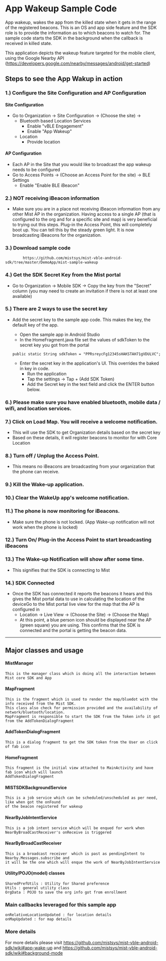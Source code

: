 # App Wakeup Sample Code

App wakeup, wakes the app from the killed state when it gets in the range of the registered beacons. This is an OS and app side feature and the SDK role is to provide the information as to which beacons to watch for. The sample code starts the SDK in the background when the callback is received in killed state.

This application depicts the wakeup feature targeted for the mobile client, using the Google Nearby API (https://developers.google.com/nearby/messages/android/get-started)

## Steps to see the App Wakup in action

### 1.) Configure the Site Configuration and AP Configuration

  #### Site Configuration

   * Go to Organization → Site Configuration → (Choose the site) →
     * Bluetooth based Location Services
          * Enable "vBLE Engagement"
          * Enable "App Wakeup"
     * Location
          * Provide location


  #### AP Configuration

  * Each AP in the Site that you would like to broadcast the app wakeup needs to be configured 
  * Go to Access Points → (Choose an Access Point for the site) → BLE Settings
    * Enable "Enable BLE iBeacon"

### 2.) NOT receiving iBeacon information
 * Make sure you are in a place not receiving iBeacon information from any other Mist AP in the organization. Having access to a single AP (that is configured to the org and for a specific site and map) is very beneficial to trying out this steps. Plug-in the Access Point, this will completely boot up. You can tell this by the steady green light. It is now broadcasting iBeacons for the organization.
### 3.) Download sample code 

            https://github.com/mistsys/mist-vble-android-sdk/tree/master/DemoApp/mist-sample-wakeup

### 4.) Get the SDK Secret Key from the Mist portal
   * Go to Organization → Mobile SDK → Copy the key from the "Secret" column (you may need to create an invitation if there is not at least one available)
### 5.) There are 2 ways to use the secret key
   * Add the secret key to the sample app code. This makes the key, the default key of the app.
        * Open the sample app in Android Studio
        * In the HomeFragment.java file set the values of sdkToken to the secret key you got from the portal
   
        ```
        public static String sdkToken = "PPRsreycFg12345sHAKSTAH71gVDULVC";
        ```
        * Enter the secret key in the application's UI. This overrides the baked in key in code.
            * Run the application
            * Tap the settings → Tap + (Add SDK Token)
            * Add the Secret key in the text field and click the ENTER button below.
       
### 6.) Please make sure you have enabled bluetooth, mobile data / wifi, and location services.
### 7.) Click on Load Map. You will receive a welcome notification.
   * This will use the SDK to get Organization details based on the secret key
   * Based on these details, it will register beacons to monitor for with Core Location
   
### 8.) Turn off / Unplug the Access Point. 
  * This means no iBeacons are broadcasting from your organization that the phone can receive.
### 9.) Kill the Wake-up application.
### 10.) Clear the WakeUp app's welcome notification.
### 11.) The phone is now monitoring for iBeacons. 
  * Make sure the phone is not locked. (App Wake-up notification will not work when the phone is locked)
### 12.) Turn On/ Plug-in the Access Point to start broadcasting iBeacons
### 13.) The Wake-up Notification will show after some time. 
  * This signifies that the SDK is connecting to Mist
### 14.) SDK Connected
  * Once the SDK has connected it reports the beacons it hears and this gives the Mist portal data to use in calculating the location of the deviceGo to the Mist portal live view for the map that the AP is configured in
      * Location → Live View → (Choose the Site) → (Choose the Map)
      * At this point, a blue person icon should be displayed near the AP (green square) you are using. This confirms that the SDK is connected and the portal is getting the beacon data.   

-------------------------------------------

## Major classes and usage

#### MistManager
    This is the manager class which is doing all the interaction between Mist core SDK and App

#### MapFragment
    This is the fragment which is used to render the map/bluedot with the info received from the Mist SDK.
    This class also check for permission provided and the availability of network/bluetooth/location.
    MapFragment is responsible to start the SDK from the Token info it got from the AddTokenDialogFragment

#### AddTokenDialogFragment
    This is a dialog fragment to get the SDK token from the User on click of fab icon

#### HomeFragment
    This fragment is the initial view attached to MainActivity and have fab icon which will launch 
    AddTokenDialogFragment
    
#### MISTSDKBackgroundService
    This is a job service which can be scheduled/unscheduled as per need, like when got the onFound 
    of the beacon registered for wakeup
    
#### NearByJobIntentService
    This is a job intent service which will be enqued for work when NearByBroadCastReceiver's onReceive is triggered   
        
#### NearByBroadCastReceiver
    This is a broadcast receiver  which is past as pendingIntent to Nearby.Messages.subscribe and 
    it will be the one which will enque the work of NearByJobIntentService
    
    
#### Utility/POJO(model) classes
    SharedPrefUtils : Utility for Shared preference
    Utils : general utility class
    OrgData : POJO to save the org info got from enrollment 
    
### Main callbacks leveraged for this sample app
    onRelativeLocationUpdated : for location details
    onMapUpdated : for map details

### More details

For more details please visit https://github.com/mistsys/mist-vble-android-sdk/wiki#app-wake-up and https://github.com/mistsys/mist-vble-android-sdk/wiki#background-mode
